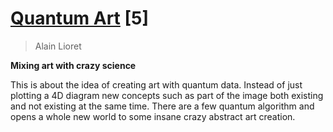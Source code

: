 # [Quantum Art](http://dl.acm.org/citation.cfm?id=2981343) [5]

> Alain Lioret

**Mixing art with crazy science**

This is about the idea of creating art with quantum data. Instead of just plotting a 4D diagram new concepts such as part of the image both existing and not existing at the same time. There are a few quantum algorithm and opens a whole new world to some insane crazy abstract art creation.